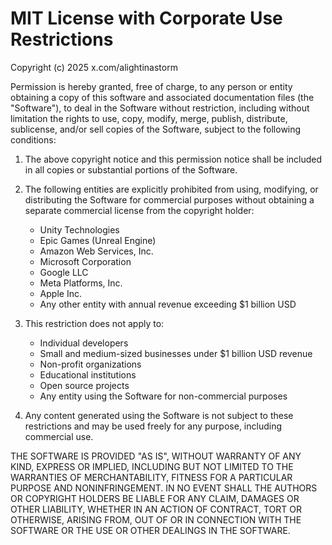 # MIT License with Corporate Use Restrictions

Copyright (c) 2025 x.com/alightinastorm

Permission is hereby granted, free of charge, to any person or entity obtaining a copy
of this software and associated documentation files (the "Software"), to deal
in the Software without restriction, including without limitation the rights
to use, copy, modify, merge, publish, distribute, sublicense, and/or sell
copies of the Software, subject to the following conditions:

1. The above copyright notice and this permission notice shall be included in all
   copies or substantial portions of the Software.

2. The following entities are explicitly prohibited from using, modifying, or
   distributing the Software for commercial purposes without obtaining a separate
   commercial license from the copyright holder:
   - Unity Technologies
   - Epic Games (Unreal Engine)
   - Amazon Web Services, Inc.
   - Microsoft Corporation
   - Google LLC
   - Meta Platforms, Inc.
   - Apple Inc.
   - Any other entity with annual revenue exceeding $1 billion USD

3. This restriction does not apply to:
   - Individual developers
   - Small and medium-sized businesses under $1 billion USD revenue
   - Non-profit organizations
   - Educational institutions
   - Open source projects
   - Any entity using the Software for non-commercial purposes

4. Any content generated using the Software is not subject to these restrictions
   and may be used freely for any purpose, including commercial use.

THE SOFTWARE IS PROVIDED "AS IS", WITHOUT WARRANTY OF ANY KIND, EXPRESS OR
IMPLIED, INCLUDING BUT NOT LIMITED TO THE WARRANTIES OF MERCHANTABILITY,
FITNESS FOR A PARTICULAR PURPOSE AND NONINFRINGEMENT. IN NO EVENT SHALL THE
AUTHORS OR COPYRIGHT HOLDERS BE LIABLE FOR ANY CLAIM, DAMAGES OR OTHER
LIABILITY, WHETHER IN AN ACTION OF CONTRACT, TORT OR OTHERWISE, ARISING FROM,
OUT OF OR IN CONNECTION WITH THE SOFTWARE OR THE USE OR OTHER DEALINGS IN THE
SOFTWARE.

